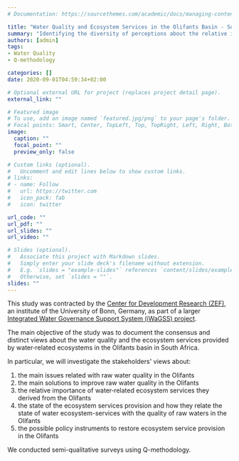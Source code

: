 ```yaml
---
# Documentation: https://sourcethemes.com/academic/docs/managing-content/

title: "Water Quality and Ecosystem Services in the Olifants Basin - South Africa"
summary: "Identifying the diversity of perceptions about the relative importance of ecosystem services delivered by water-related ecosystems in the Olifants Basin in South Africa "
authors: [admin]
tags: 
- Water Quality
- Q-methodology

categories: []
date: 2020-09-01T04:59:34+02:00

# Optional external URL for project (replaces project detail page).
external_link: ""

# Featured image
# To use, add an image named `featured.jpg/png` to your page's folder.
# Focal points: Smart, Center, TopLeft, Top, TopRight, Left, Right, BottomLeft, Bottom, BottomRight.
image:
  caption: ""
  focal_point: ""
  preview_only: false

# Custom links (optional).
#   Uncomment and edit lines below to show custom links.
# links:
# - name: Follow
#   url: https://twitter.com
#   icon_pack: fab
#   icon: twitter

url_code: ""
url_pdf: ""
url_slides: ""
url_video: ""

# Slides (optional).
#   Associate this project with Markdown slides.
#   Simply enter your slide deck's filename without extension.
#   E.g. `slides = "example-slides"` references `content/slides/example-slides.md`.
#   Otherwise, set `slides = ""`.
slides: ""
---
```




This study was contracted by the [Center for Development Research (ZEF)](https://www.zef.de/zefhome.html), an institute of the University of Bonn, Germany, as part of a larger [Integrated Water Governance Support System (iWaGSS) project](http://www.iwagss.com/wordpress/en/). 

The main objective of the study was to document the consensus and distinct views about the water quality and the ecosystem services provided by water‑related ecosystems in the Olifants basin in South Africa.

In particular, we will investigate the stakeholders' views about:

1. the main issues related with raw water quality in the Olifants
2. the main solutions to improve raw water quality in the Olifants
3. the relative importance of water‑related ecosystem services they derived from the
Olifants
4. the state of the ecosystem services provision and how they relate the state of water ecosystem-services
with the quality of raw waters in the Olifants
5. the possible policy instruments to restore ecosystem service provision in the
Olifants

We conducted semi-qualitative surveys using Q-methodology.
